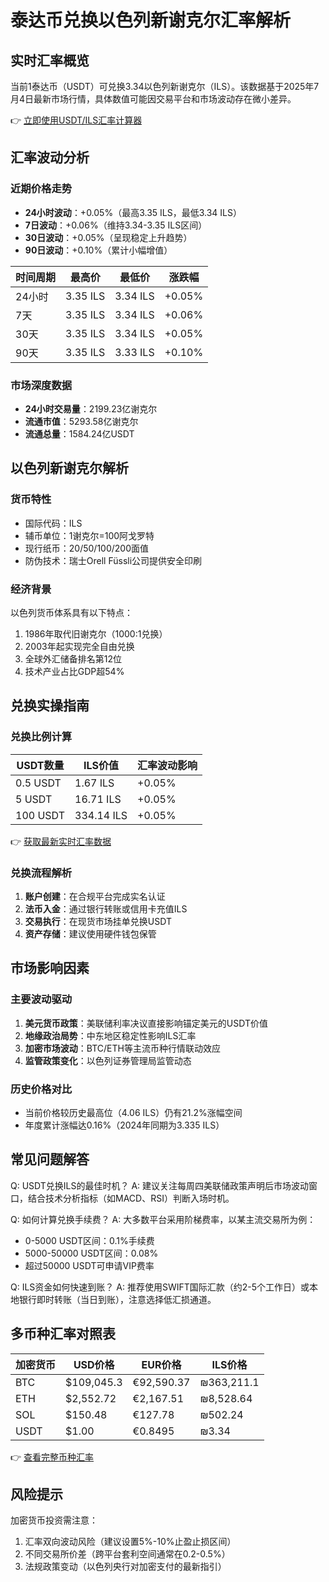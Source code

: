 # 泰达币兑换以色列新谢克尔汇率解析

## 实时汇率概览

当前1泰达币（USDT）可兑换3.34以色列新谢克尔（ILS）。该数据基于2025年7月4日最新市场行情，具体数值可能因交易平台和市场波动存在微小差异。

👉 [立即使用USDT/ILS汇率计算器](https://bit.ly/okx_welcome)

## 汇率波动分析

### 近期价格走势
- **24小时波动**：+0.05%（最高3.35 ILS，最低3.34 ILS）
- **7日波动**：+0.06%（维持3.34-3.35 ILS区间）
- **30日波动**：+0.05%（呈现稳定上升趋势）
- **90日波动**：+0.10%（累计小幅增值）

| 时间周期 | 最高价 | 最低价 | 涨跌幅 |
|---------|--------|--------|--------|
| 24小时  | 3.35 ILS | 3.34 ILS | +0.05% |
| 7天     | 3.35 ILS | 3.34 ILS | +0.06% |
| 30天    | 3.35 ILS | 3.34 ILS | +0.05% |
| 90天    | 3.35 ILS | 3.33 ILS | +0.10% |

### 市场深度数据
- **24小时交易量**：2199.23亿谢克尔
- **流通市值**：5293.58亿谢克尔
- **流通总量**：1584.24亿USDT

## 以色列新谢克尔解析

### 货币特性
- 国际代码：ILS
- 辅币单位：1谢克尔=100阿戈罗特
- 现行纸币：20/50/100/200面值
- 防伪技术：瑞士Orell Füssli公司提供安全印刷

### 经济背景
以色列货币体系具有以下特点：
1. 1986年取代旧谢克尔（1000:1兑换）
2. 2003年起实现完全自由兑换
3. 全球外汇储备排名第12位
4. 技术产业占比GDP超54%

## 兑换实操指南

### 兑换比例计算
| USDT数量 | ILS价值 | 汇率波动影响 |
|----------|---------|--------------|
| 0.5 USDT | 1.67 ILS | +0.05%       |
| 5 USDT   | 16.71 ILS| +0.05%       |
| 100 USDT | 334.14 ILS| +0.05%      |

👉 [获取最新实时汇率数据](https://bit.ly/okx_welcome)

### 兑换流程解析
1. **账户创建**：在合规平台完成实名认证
2. **法币入金**：通过银行转账或信用卡充值ILS
3. **交易执行**：在现货市场挂单兑换USDT
4. **资产存储**：建议使用硬件钱包保管

## 市场影响因素

### 主要波动驱动
1. **美元货币政策**：美联储利率决议直接影响锚定美元的USDT价值
2. **地缘政治局势**：中东地区稳定性影响ILS汇率
3. **加密市场波动**：BTC/ETH等主流币种行情联动效应
4. **监管政策变化**：以色列证券管理局监管动态

### 历史价格对比
- 当前价格较历史最高位（4.06 ILS）仍有21.2%涨幅空间
- 年度累计涨幅达0.16%（2024年同期为3.335 ILS）

## 常见问题解答

Q: USDT兑换ILS的最佳时机？
A: 建议关注每周四美联储政策声明后市场波动窗口，结合技术分析指标（如MACD、RSI）判断入场时机。

Q: 如何计算兑换手续费？
A: 大多数平台采用阶梯费率，以某主流交易所为例：
- 0-5000 USDT区间：0.1%手续费
- 5000-50000 USDT区间：0.08%
- 超过50000 USDT可申请VIP费率

Q: ILS资金如何快速到账？
A: 推荐使用SWIFT国际汇款（约2-5个工作日）或本地银行即时转账（当日到账），注意选择低汇损通道。

## 多币种汇率对照表

| 加密货币 | USD价格 | EUR价格 | ILS价格 |
|----------|---------|---------|---------|
| BTC      | $109,045.3 | €92,590.37 | ₪363,211.1 |
| ETH      | $2,552.72  | €2,167.51  | ₪8,528.64  |
| SOL      | $150.48    | €127.78    | ₪502.24    |
| USDT     | $1.00      | €0.8495    | ₪3.34      |

👉 [查看完整币种汇率](https://bit.ly/okx_welcome)

## 风险提示
加密货币投资需注意：
1. 汇率双向波动风险（建议设置5%-10%止盈止损区间）
2. 不同交易所价差（跨平台套利空间通常在0.2-0.5%）
3. 法规政策变动（以色列央行对加密支付的最新指引）
